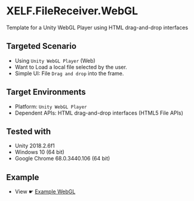 # XELF.FileReceiver.WebGL
Template for a Unity WebGL Player using HTML drag-and-drop interfaces

## Targeted Scenario

* Using `Unity WebGL Player` (Web)
* Want to Load a local file selected by the user.
* Simple UI: File `Drag and drop` into the frame.

## Target Environments

* Platform: `Unity WebGL Player`
* Dependent APIs: HTML drag-and-drop interfaces (HTML5 File APIs)

## Tested with

* Unity 2018.2.6f1
* Windows 10 (64 bit)
* Google Chrome 68.0.3440.106 (64 bit)

## Example

* View ☛ [Example WebGL](xelfia.githum.io/XELF.FileReceiver.WebGL)
